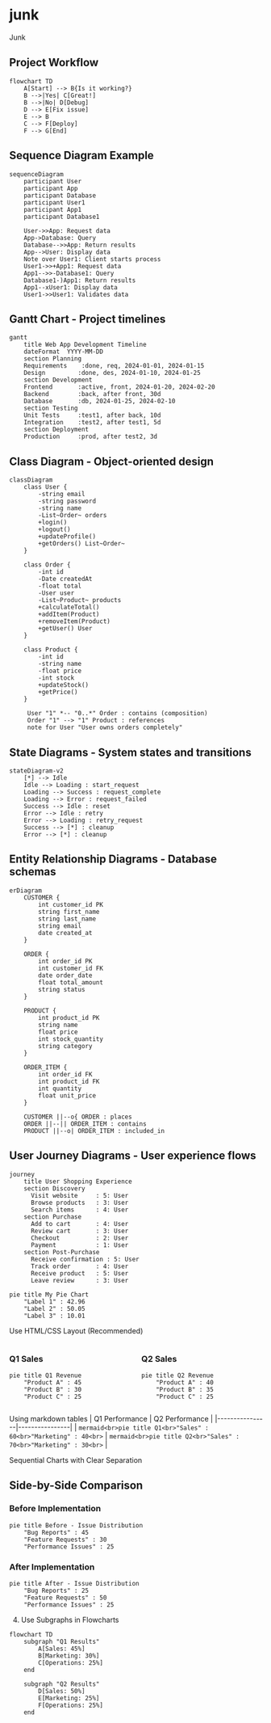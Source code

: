 # junk
Junk

## Project Workflow

```mermaid
flowchart TD
    A[Start] --> B{Is it working?}
    B -->|Yes| C[Great!]
    B -->|No| D[Debug]
    D --> E[Fix issue]
    E --> B
    C --> F[Deploy]
    F --> G[End]
```

## Sequence Diagram Example

```mermaid
sequenceDiagram
    participant User
    participant App
    participant Database
    participant User1
    participant App1
    participant Database1
    
    User->>App: Request data
    App->Database: Query
    Database-->>App: Return results
    App-->User: Display data
    Note over User1: Client starts process
    User1->>+App1: Request data
    App1-->>-Database1: Query
    Database1-)App1: Return results
    App1--xUser1: Display data
    User1->>User1: Validates data
```


## Gantt Chart - Project timelines

```mermaid
gantt
    title Web App Development Timeline
    dateFormat  YYYY-MM-DD
    section Planning
    Requirements    :done, req, 2024-01-01, 2024-01-15
    Design         :done, des, 2024-01-10, 2024-01-25
    section Development
    Frontend       :active, front, 2024-01-20, 2024-02-20
    Backend        :back, after front, 30d
    Database       :db, 2024-01-25, 2024-02-10
    section Testing
    Unit Tests     :test1, after back, 10d
    Integration    :test2, after test1, 5d
    section Deployment
    Production     :prod, after test2, 3d
```

## Class Diagram - Object-oriented design

```mermaid
classDiagram
    class User {
        -string email
        -string password
        -string name
        -List~Order~ orders
        +login()
        +logout()
        +updateProfile()
        +getOrders() List~Order~
    }
    
    class Order {
        -int id
        -Date createdAt
        -float total
        -User user
        -List~Product~ products
        +calculateTotal()
        +addItem(Product)
        +removeItem(Product)
        +getUser() User
    }
    
    class Product {
        -int id
        -string name
        -float price
        -int stock
        +updateStock()
        +getPrice()
    }
    
     User "1" *-- "0..*" Order : contains (composition)
     Order "1" --> "1" Product : references
     note for User "User owns orders completely"
```

## State Diagrams - System states and transitions

```mermaid
stateDiagram-v2
    [*] --> Idle
    Idle --> Loading : start_request
    Loading --> Success : request_complete
    Loading --> Error : request_failed
    Success --> Idle : reset
    Error --> Idle : retry
    Error --> Loading : retry_request
    Success --> [*] : cleanup
    Error --> [*] : cleanup
```


## Entity Relationship Diagrams - Database schemas

```mermaid
erDiagram
    CUSTOMER {
        int customer_id PK
        string first_name
        string last_name
        string email
        date created_at
    }
    
    ORDER {
        int order_id PK
        int customer_id FK
        date order_date
        float total_amount
        string status
    }
    
    PRODUCT {
        int product_id PK
        string name
        float price
        int stock_quantity
        string category
    }
    
    ORDER_ITEM {
        int order_id FK
        int product_id FK
        int quantity
        float unit_price
    }
    
    CUSTOMER ||--o{ ORDER : places
    ORDER ||--|| ORDER_ITEM : contains
    PRODUCT ||--o| ORDER_ITEM : included_in
```


## User Journey Diagrams - User experience flows

```mermaid
journey
    title User Shopping Experience
    section Discovery
      Visit website     : 5: User
      Browse products   : 3: User
      Search items      : 4: User
    section Purchase
      Add to cart       : 4: User
      Review cart       : 3: User
      Checkout          : 2: User
      Payment           : 1: User
    section Post-Purchase
      Receive confirmation : 5: User
      Track order       : 4: User
      Receive product   : 5: User
      Leave review      : 3: User
```

```mermaid
pie title My Pie Chart
    "Label 1" : 42.96
    "Label 2" : 50.05
    "Label 3" : 10.01
```

Use HTML/CSS Layout (Recommended)
<div style="display: flex; gap: 20px;">
  <div style="flex: 1;">
    <h3>Q1 Sales</h3>
    
```mermaid
pie title Q1 Revenue
    "Product A" : 45
    "Product B" : 30
    "Product C" : 25
```
  </div>
  <div style="flex: 1;">
    <h3>Q2 Sales</h3>
    
```mermaid
pie title Q2 Revenue
    "Product A" : 40
    "Product B" : 35
    "Product C" : 25
```
  </div>
</div>


Using markdown tables
| Q1 Performance | Q2 Performance |
|----------------|----------------|
| ```mermaid<br>pie title Q1<br>"Sales" : 60<br>"Marketing" : 40<br>``` | ```mermaid<br>pie title Q2<br>"Sales" : 70<br>"Marketing" : 30<br>``` |


Sequential Charts with Clear Separation
## Side-by-Side Comparison

### Before Implementation
```mermaid
pie title Before - Issue Distribution
    "Bug Reports" : 45
    "Feature Requests" : 30
    "Performance Issues" : 25
```

### After Implementation
```mermaid
pie title After - Issue Distribution
    "Bug Reports" : 25
    "Feature Requests" : 50
    "Performance Issues" : 25
```



4. Use Subgraphs in Flowcharts
```mermaid
flowchart TD
    subgraph "Q1 Results"
        A[Sales: 45%]
        B[Marketing: 30%]
        C[Operations: 25%]
    end
    
    subgraph "Q2 Results"
        D[Sales: 50%]
        E[Marketing: 25%]
        F[Operations: 25%]
    end
```